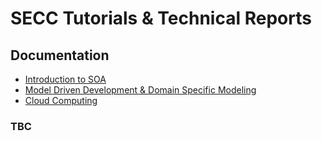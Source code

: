 # SECC Tutorials & Technical Reports

## Documentation

- [Introduction to SOA](introduction_to_SOA.md)
- [Model Driven Development & Domain Specific Modeling](Model_Driven_Development_and_Domain_Specific_Modeling.md)
- [Cloud Computing](Cloud_Computing.md)

### TBC

